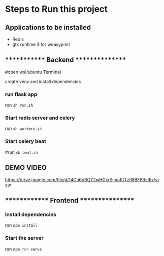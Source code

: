 # Steps to Run this project

## Applications to be installed
- Redis
- gtk runtime 3 for weasyprint

## *********** Backend  **************
#open wsl/ubuntu Terminal

create venv and install dependencies


### run flask app
run `sh run.sh`

### Start redis server and celery
run `sh workers.sh`

### Start celery beat
#run `sh beat.sh`

## DEMO VIDEO 
https://drive.google.com/file/d/14Ch6d6QY2wHGkrSjmafDTz98BF83s9jx/view

## ************ Frontend  ***************
### Install dependencies
run `npm install`

### Start the server
run `npm run serve`
